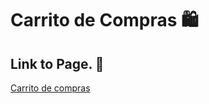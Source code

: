 # Carrito de Compras 🛍

## Link to Page. 🦾

[Carrito de compras](https://soyleninjs.github.io/carrito-de-compras/)
